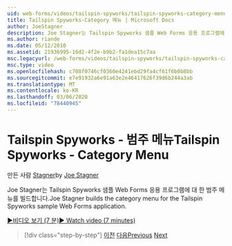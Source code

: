 ```yaml
---
uid: web-forms/videos/tailspin-spyworks/tailspin-spyworks-category-menu
title: Tailspin Spyworks-Category 메뉴 | Microsoft Docs
author: JoeStagner
description: Joe Stagner는 Tailspin Spyworks 샘플 Web Forms 응용 프로그램에 대 한 범주 메뉴를 빌드합니다.
ms.author: riande
ms.date: 05/12/2010
ms.assetid: 21936995-16d2-4f2e-b9b2-fa1dea15c7aa
msc.legacyurl: /web-forms/videos/tailspin-spyworks/tailspin-spyworks-category-menu
msc.type: video
ms.openlocfilehash: c708f0746cf0360e4241ebd29fa4cf61f6b0b8bb
ms.sourcegitcommit: e7e91932a6e91a63e2e46417626f39d6b244a3ab
ms.translationtype: MT
ms.contentlocale: ko-KR
ms.lasthandoff: 03/06/2020
ms.locfileid: "78440945"
---
```

# <a name="tailspin-spyworks---category-menu"></a><span data-ttu-id="7014a-103">Tailspin Spyworks - 범주 메뉴</span><span class="sxs-lookup"><span data-stu-id="7014a-103">Tailspin Spyworks - Category Menu</span></span>

<span data-ttu-id="7014a-104">만든 사람 [Stagner](https://github.com/JoeStagner)</span><span class="sxs-lookup"><span data-stu-id="7014a-104">by [Joe Stagner](https://github.com/JoeStagner)</span></span>

<span data-ttu-id="7014a-105">Joe Stagner는 Tailspin Spyworks 샘플 Web Forms 응용 프로그램에 대 한 범주 메뉴를 빌드합니다.</span><span class="sxs-lookup"><span data-stu-id="7014a-105">Joe Stagner builds the category menu for the Tailspin Spyworks sample Web Forms application.</span></span>

[<span data-ttu-id="7014a-106">&#9654;비디오 보기 (7 분)</span><span class="sxs-lookup"><span data-stu-id="7014a-106">&#9654; Watch video (7 minutes)</span></span>](https://channel9.msdn.com/Blogs/ASP-NET-Site-Videos/tailspin-spyworks-category-menu)

> [!div class="step-by-step"]
> <span data-ttu-id="7014a-107">[이전](tailspin-spyworks-directory-organization.md)
> [다음](tailspin-spyworks-display-the-product-list.md)</span><span class="sxs-lookup"><span data-stu-id="7014a-107">[Previous](tailspin-spyworks-directory-organization.md)
[Next](tailspin-spyworks-display-the-product-list.md)</span></span>
